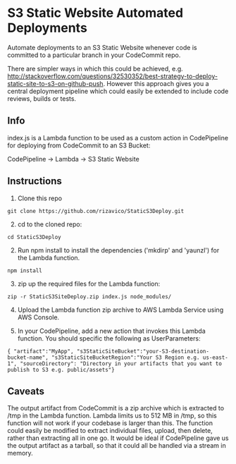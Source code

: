 # S3 Static Website Automated Deployments

Automate deployments to an S3 Static Website whenever code is committed to a particular branch in your CodeCommit repo. 

There are simpler ways in which this could be achieved, e.g. http://stackoverflow.com/questions/32530352/best-strategy-to-deploy-static-site-to-s3-on-github-push. However this approach gives you a central deployment pipeline which could easily be extended to include code reviews, builds or tests.

## Info

index.js is a Lambda function to be used as a custom action in CodePipeline for deploying from CodeCommit to an S3 Bucket:

 CodePipeline -> Lambda -> S3 Static Website

## Instructions

1. Clone this repo

  `git clone https://github.com/rizavico/StaticS3Deploy.git`

2. cd to the cloned repo:

  `cd StaticS3Deploy`

2. Run npm install to install the dependencies ('mkdirp' and 'yaunzl') for the Lambda function. 

  `npm install`

3. zip up the required files for the Lambda function:

  `zip -r StaticS3SiteDeploy.zip index.js node_modules/`

4. Upload the Lambda function zip archive to AWS Lambda Service using AWS Console.

5. In your CodePipeline, add a new action that invokes this Lambda function. You should specific the following as UserParameters:

`{ "artifact":"MyApp", "s3StaticSiteBucket":"your-S3-destination-bucket-name", "s3StaticSiteBucketRegion":"Your S3 Region e.g. us-east-1", "sourceDirectory": "Directory in your artifacts that you want to publish to S3 e.g. public/assets"}`

## Caveats

The output artifact from CodeCommit is a zip archive which is extracted to /tmp in the Lambda function. Lambda limits us to 512 MB in /tmp, so this function will not work if your codebase is larger than this. The function could easily be modified to extract individual files, upload, then delete, rather than extracting all in one go.
It would be ideal if CodePipeline gave us the output artifact as a tarball, so that it could all be handled via a stream in memory.
